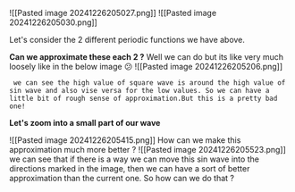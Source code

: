 ![[Pasted image 20241226205027.png]]
![[Pasted image 20241226205030.png]]

Let's consider the 2 different periodic functions we have above.

**Can we approximate these each 2 ?**
Well we can do but its like very much loosely like in the below image 😕
	![[Pasted image 20241226205206.png]]

	 we can see the high value of square wave is around the high value of sin wave and also vise versa for the low values. So we can have a little bit of rough sense of approximation.But this is a pretty bad one!

**Let's zoom into a small part of our wave**

![[Pasted image 20241226205415.png]]
How can we make this approximation much more better ? 
	![[Pasted image 20241226205523.png]]
	 we can see that if there is a way we can move this sin wave into the directions marked in the image, then we can have a sort of better approximation than the current one. 
	 So how can we do that ?
	 
